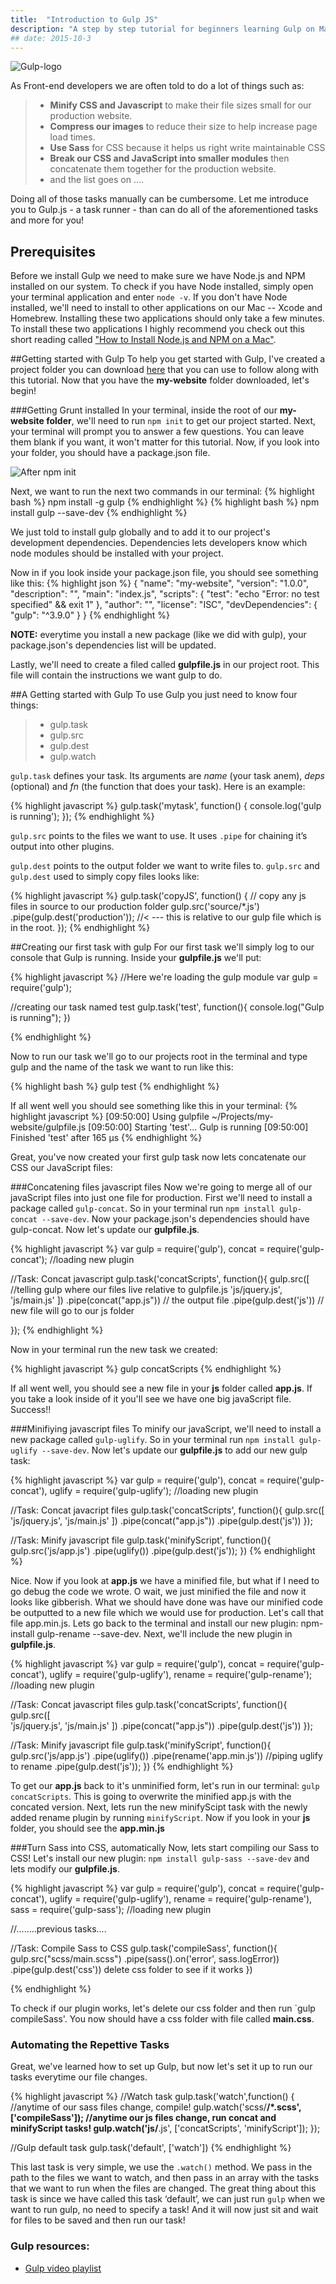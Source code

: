 ```yaml
---
title:  "Introduction to Gulp JS"
description: "A step by step tutorial for beginners learning Gulp on Mac"
## date: 2015-10-3
---
```



![Gulp-logo](/assets/images/posts/00gulp-logo.png)


As Front-end developers we are often told to do a lot of things such as:

>- **Minify CSS and Javascript** to make their file sizes small for our production website.
>- **Compress our images** to reduce their size to help increase page load times.
>- **Use Sass** for CSS because it helps us right write maintainable CSS
>- **Break our CSS and JavaScript into smaller modules** then concatenate them together for the production website.
>- and the list goes on ....


Doing all of those tasks manually can be cumbersome. Let me introduce you to Gulp.js - a task runner - than can do all of the aforementioned tasks and more for you!



## Prerequisites
Before we install Gulp we need to make sure we have Node.js and NPM installed on our system. To check if you have Node installed, simply open your terminal application and enter `node -v`. If you don't have Node installed, we'll need to install to other applications on our Mac -- Xcode and Homebrew. Installing these two applications should only take a few minutes. To install these two applications I highly recommend you check out this short reading called ["How to Install Node.js and NPM on a Mac"](http://blog.teamtreehouse.com/install-node-js-npm-mac).



##Getting started with Gulp
To help you get started with Gulp, I've created a project folder you can download [here](https://github.com/cliffordfajardo/gulp-tutorial/archive/master.zip) that you can use to follow along with this tutorial. Now that you have the **my-website** folder downloaded, let's begin!


###Getting Grunt installed
In your terminal, inside the root of our **my-website folder**, we'll need to run `npm init` to get our project started. Next, your terminal will prompt you to answer a few questions. You can leave them blank if you want, it won't matter for this tutorial.
Now, if you look into your folder, you should have a package.json file.

![After npm init](/assets/images/posts/01gulp-json-file.png)


Next, we want to run the next two commands in our terminal:
{% highlight bash %}
npm install -g gulp
{% endhighlight %}
{% highlight bash %}
npm install gulp --save-dev
{% endhighlight %}

We just told to install gulp globally and to add it to our project's development dependencies. Dependencies lets developers know which node modules should be installed with your project.


Now in if you look inside your package.json file, you should see something like this:
{% highlight json %}
{
  "name": "my-website",
  "version": "1.0.0",
  "description": "",
  "main": "index.js",
  "scripts": {
    "test": "echo \"Error: no test specified\" && exit 1"
  },
  "author": "",
  "license": "ISC",
  "devDependencies": {
    "gulp": "^3.9.0"
  }
}
{% endhighlight %}

**NOTE:** everytime you install a new package (like we did with gulp), your package.json's dependencies list will be updated.


Lastly, we'll need to create a filed called **gulpfile.js**  in our project root. This file will contain the instructions we want gulp to do.

##A Getting started with Gulp
To use Gulp you just need to know four things:

>- gulp.task
>- gulp.src
>- gulp.dest
>- gulp.watch

`gulp.task` defines your task. Its arguments are *name* (your task anem), *deps* (optional) and *fn* (the function that does your task). Here is an example:

{% highlight javascript %}
gulp.task('mytask', function() {
  console.log('gulp is running');
});
{% endhighlight %}

`gulp.src` points to the files we want to use. It uses `.pipe` for chaining it’s output into other plugins.

`gulp.dest` points to the output folder we want to write files to. `gulp.src` and `gulp.dest` used to simply copy files looks like:

{% highlight javascript %}
gulp.task('copyJS', function() {
  // copy any js files in source to our production folder
  gulp.src('source/*.js')
  .pipe(gulp.dest('production')); //< --- this is relative to our gulp file which is in the root.
});
{% endhighlight %}


##Creating our first task with gulp
For our first task we'll simply log to our console that Gulp is running. Inside your **gulpfile.js** we'll put:


{% highlight javascript %}
//Here we're loading the gulp module
var gulp = require('gulp');

//creating our task named test
gulp.task('test', function(){
  console.log("Gulp is running");
})

{% endhighlight %}

Now to run our task we'll go to our projects root in the terminal and type gulp and the name of the task we want to run like this:

{% highlight bash %}
gulp test
{% endhighlight %}

If all went well you should see something like this in your terminal:
{% highlight javascript %}
[09:50:00] Using gulpfile ~/Projects/my-website/gulpfile.js
[09:50:00] Starting 'test'...
Gulp is running
[09:50:00] Finished 'test' after 165 μs
{% endhighlight %}

Great, you've now created your first gulp task now lets concatenate our CSS our JavaScript files:

###Concatening files javascript files
Now we're going to merge all of our javaScript files into just one file for production. First we'll need to install a package called `gulp-concat`. So in your terminal run `npm install gulp-concat --save-dev`. Now your package.json's dependencies should have gulp-concat. Now let's update our **gulpfile.js**.

{% highlight javascript %}
var gulp = require('gulp'),
  concat = require('gulp-concat'); //loading new plugin

//Task: Concat javascript
gulp.task('concatScripts', function(){
  gulp.src([  //telling gulp where our files live relative to gulpfile.js
    'js/jquery.js',
     'js/main.js'
  ])
  .pipe(concat("app.js")) // the output file
  .pipe(gulp.dest('js'))  // new file will go to our js folder

});
{% endhighlight %}

Now in your terminal run the new task we created:

{% highlight javascript %}
gulp concatScripts
{% endhighlight %}

If all went well, you should see a new file in your **js** folder called **app.js**. If you take a look inside of it you'll see we have one big javaScript file. Success!!



###Minifiying javascript files
To minify our javaScript, we'll need to install a new package called `gulp-uglify`. So in your terminal run `npm install gulp-uglify --save-dev`. Now let's update our **gulpfile.js** to add our new gulp task:



{% highlight javascript %}
var gulp = require('gulp'),
  concat = require('gulp-concat'),
  uglify = require('gulp-uglify'); //loading new plugin

//Task: Concat javacript files
gulp.task('concatScripts', function(){
  gulp.src([  
    'js/jquery.js',
     'js/main.js'
  ])
  .pipe(concat("app.js"))
  .pipe(gulp.dest('js'))
});

//Task: Minify javascript file
gulp.task('minifyScript', function(){
  gulp.src('js/app.js')
  .pipe(uglify())
  .pipe(gulp.dest('js'));
})
{% endhighlight %}


Nice. Now if you look at **app.js** we have a minified file, but what if I need to go debug the code we wrote. O wait, we just minified the file and now it looks like gibberish. What we should have done was have our minified code be outputted to a new file which we would use for production. Let's call that file app.min.js. Lets go back to the terminal and install our new plugin: npm-install gulp-rename --save-dev. Next, we'll include the new plugin in **gulpfile.js**.


{% highlight javascript %}
var gulp = require('gulp'),
  concat = require('gulp-concat'),
  uglify = require('gulp-uglify'),
  rename = require('gulp-rename'); //loading new plugin

//Task: Concat javascript files
gulp.task('concatScripts', function(){
  gulp.src([  
    'js/jquery.js',
     'js/main.js'
  ])
  .pipe(concat("app.js"))
  .pipe(gulp.dest('js'))
});

//Task: Minify javascript file
gulp.task('minifyScript', function(){
  gulp.src('js/app.js')
  .pipe(uglify())
  .pipe(rename('app.min.js')) //piping uglify to rename
  .pipe(gulp.dest('js'));
})
{% endhighlight %}

To get our **app.js** back to it's unminified form, let's run in our terminal: `gulp concatScripts`. This is going to overwrite the minified app.js with the concated version. Next, lets run the new minifyScipt task with the newly added rename plugin by running `minifyScript`. Now if you look in your **js** folder, you should see the **app.min.js**





###Turn Sass into CSS, automatically
Now, lets start compiling our Sass to CSS! Let's install our new plugin: `npm install gulp-sass --save-dev` and lets modify our **gulpfile.js**.

{% highlight javascript %}
var gulp = require('gulp'),
  concat = require('gulp-concat'),
  uglify = require('gulp-uglify'),
  rename = require('gulp-rename'),
  sass   = require('gulp-sass'); //loading new plugin

  //........previous tasks....


  //Task: Compile Sass to CSS
  gulp.task('compileSass', function(){
    gulp.src("scss/main.scss")
    .pipe(sass().on('error', sass.logError))
    .pipe(gulp.dest('css'))  delete css folder to see if it works
  })

{% endhighlight %}

To check if our plugin works, let's delete our css folder and then run `gulp compileSass'. You now should have a css folder with file called **main.css**.


### Automating the Repettive Tasks
Great, we've learned how to set up Gulp, but now let's set it up to run our tasks everytime our file changes.

{% highlight javascript %}
//Watch task
gulp.task('watch',function() {
    //anytime of our sass files change, compile!
    gulp.watch('scss/**/*.scss',['compileSass']);
    //anytime our js files change, run concat and minifyScript tasks!
    gulp.watch('js/**.js', ['concatScripts', 'minifyScript']);
});

//Gulp default task
gulp.task('default', ['watch'])
{% endhighlight %}

This last task is very simple, we use the `.watch()` method. We pass in the path to the files we want to watch, and then pass in an array with the tasks that we want to run when the files are changed. The great thing about this task is since we have called this task ‘default’, we can just run `gulp` when we want to run gulp, no need to specify a task! And it will now just sit and wait for files to be saved and then run our task!


### Gulp resources:
- [Gulp video playlist](https://www.youtube.com/playlist?list=PLv1YUP7gO_viROuRcGsDCNM-FUVgMYb_G)

